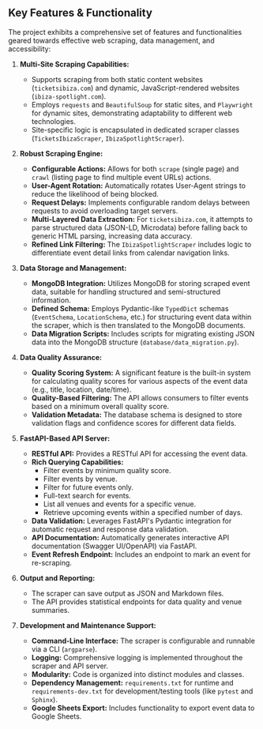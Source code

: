 ## Key Features & Functionality

The project exhibits a comprehensive set of features and functionalities geared towards effective web scraping, data management, and accessibility:

1.  **Multi-Site Scraping Capabilities:**
    *   Supports scraping from both static content websites (`ticketsibiza.com`) and dynamic, JavaScript-rendered websites (`ibiza-spotlight.com`).
    *   Employs `requests` and `BeautifulSoup` for static sites, and `Playwright` for dynamic sites, demonstrating adaptability to different web technologies.
    *   Site-specific logic is encapsulated in dedicated scraper classes (`TicketsIbizaScraper`, `IbizaSpotlightScraper`).

2.  **Robust Scraping Engine:**
    *   **Configurable Actions:** Allows for both `scrape` (single page) and `crawl` (listing page to find multiple event URLs) actions.
    *   **User-Agent Rotation:** Automatically rotates User-Agent strings to reduce the likelihood of being blocked.
    *   **Request Delays:** Implements configurable random delays between requests to avoid overloading target servers.
    *   **Multi-Layered Data Extraction:** For `ticketsibiza.com`, it attempts to parse structured data (JSON-LD, Microdata) before falling back to generic HTML parsing, increasing data accuracy.
    *   **Refined Link Filtering:** The `IbizaSpotlightScraper` includes logic to differentiate event detail links from calendar navigation links.

3.  **Data Storage and Management:**
    *   **MongoDB Integration:** Utilizes MongoDB for storing scraped event data, suitable for handling structured and semi-structured information.
    *   **Defined Schema:** Employs Pydantic-like `TypedDict` schemas (`EventSchema`, `LocationSchema`, etc.) for structuring event data within the scraper, which is then translated to the MongoDB documents.
    *   **Data Migration Scripts:** Includes scripts for migrating existing JSON data into the MongoDB structure (`database/data_migration.py`).

4.  **Data Quality Assurance:**
    *   **Quality Scoring System:** A significant feature is the built-in system for calculating quality scores for various aspects of the event data (e.g., title, location, date/time).
    *   **Quality-Based Filtering:** The API allows consumers to filter events based on a minimum overall quality score.
    *   **Validation Metadata:** The database schema is designed to store validation flags and confidence scores for different data fields.

5.  **FastAPI-Based API Server:**
    *   **RESTful API:** Provides a RESTful API for accessing the event data.
    *   **Rich Querying Capabilities:**
        *   Filter events by minimum quality score.
        *   Filter events by venue.
        *   Filter for future events only.
        *   Full-text search for events.
        *   List all venues and events for a specific venue.
        *   Retrieve upcoming events within a specified number of days.
    *   **Data Validation:** Leverages FastAPI's Pydantic integration for automatic request and response data validation.
    *   **API Documentation:** Automatically generates interactive API documentation (Swagger UI/OpenAPI) via FastAPI.
    *   **Event Refresh Endpoint:** Includes an endpoint to mark an event for re-scraping.

6.  **Output and Reporting:**
    *   The scraper can save output as JSON and Markdown files.
    *   The API provides statistical endpoints for data quality and venue summaries.

7.  **Development and Maintenance Support:**
    *   **Command-Line Interface:** The scraper is configurable and runnable via a CLI (`argparse`).
    *   **Logging:** Comprehensive logging is implemented throughout the scraper and API server.
    *   **Modularity:** Code is organized into distinct modules and classes.
    *   **Dependency Management:** `requirements.txt` for runtime and `requirements-dev.txt` for development/testing tools (like `pytest` and `Sphinx`).
    *   **Google Sheets Export:** Includes functionality to export event data to Google Sheets.
